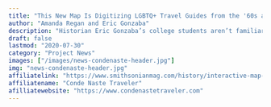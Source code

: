 ```yaml
---
title: "This New Map Is Digitizing LGBTQ+ Travel Guides from the '60s and Beyond"
author: "Amanda Regan and Eric Gonzaba"
description: "Historian Eric Gonzaba’s college students aren’t familiar with the concept of a physical guide book. Their world is a digital one, where cell phones contain infinite travel guides."
draft: false
lastmod: "2020-07-30"
category: "Project News"
images: ["/images/news-condenaste-header.jpg"]
img: "news-condenaste-header.jpg"
affiliatelink: "https://www.smithsonianmag.com/history/interactive-map-visualizes-queer-geography-20th-century-america-180974306/?utm_source=twitter.com&utm_medium=socialmedia"
affiliatename: "Conde Naste Traveler"
afilliatewebsite: "https://www.condenastetraveler.com"
---
```

